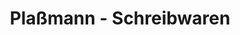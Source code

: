 ---
title: "Plaßmann - Schreibwaren"
url: /guetersloh/plassmann-schreibwaren/
shop: Schreibwaren
---